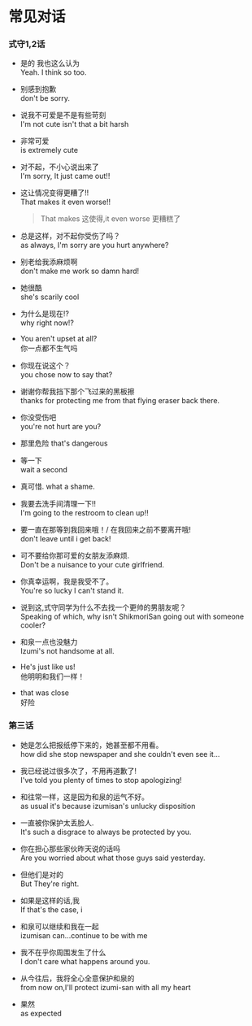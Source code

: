 # 常见对话


### 式守1,2话
+ 是的 我也这么认为 <br>
Yeah. I think so too.

+ 别感到抱歉<br>
don't be sorry.

+ 说我不可爱是不是有些苛刻<br>
I'm not cute isn't that a bit harsh

+ 非常可爱<br>
is extremely cute

+ 对不起，不小心说出来了<br>
I'm sorry, It just came out!!

+ 这让情况变得更糟了!!<br>
That makes it even worse!!
    >That makes 这使得,it even worse 更糟糕了

+ 总是这样，对不起你受伤了吗？<br>
as always, I'm sorry are you hurt anywhere?

+ 别老给我添麻烦啊<br>
don't make me work so damn hard!

+ 她很酷<br>
she's scarily cool

+ 为什么是现在!? <br>
why right now!?

+ You aren't upset at all? <br>
你一点都不生气吗

+ 你现在说这个？<br>
you chose now to say that?

+ 谢谢你帮我挡下那个飞过来的黑板擦 <br>
thanks for protecting me from that flying eraser back there.

+ 你没受伤吧 <br>
you're not hurt are you?

+ 那里危险
that's dangerous

+ 等一下 <br>
wait a second

+ 真可惜.
what a shame.

+ 我要去洗手间清理一下!! <br>
I'm going to the restroom to clean up!!

+ 要一直在那等到我回来哦！/ 在我回来之前不要离开哦! <br>
don't leave until i get back!

+ 可不要给你那可爱的女朋友添麻烦. <br>
Don't be a nuisance to your cute girlfriend.

+ 你真幸运啊，我是我受不了。 <br>
You're so lucky I can't stand it.

+ 说到这,式守同学为什么不去找一个更帅的男朋友呢？ <br>
Speaking of which, why isn't ShikmoriSan going out with someone cooler?

+ 和泉一点也没魅力 <br>
Izumi's not handsome at all.

+ He's just like us! <br>
他明明和我们一样！

+ that was close <br>
好险

### 第三话

+ 她是怎么把报纸停下来的，她甚至都不用看。 <br>
how did she stop newspaper and she couldn't even see it...

+ 我已经说过很多次了，不用再道歉了! <br>
I've told you plenty of times to stop apologizing!

+ 和往常一样，这是因为和泉的运气不好。 <br>
as usual it's because izumisan's unlucky disposition

+ 一直被你保护太丢脸人. <br>
It's such a disgrace to always be protected by you.

+ 你在担心那些家伙昨天说的话吗 <br>
Are you worried about what those guys said yesterday.

+ 但他们是对的 <br>
But They're right.

+ 如果是这样的话,我 <br>
If that's the case, i

+ 和泉可以继续和我在一起 <br>
izumisan can...continue to be with me

+ 我不在乎你周围发生了什么 <br> 
I don't care what happens around you.

+ 从今往后，我将全心全意保护和泉的 <br>
from now on,I'll protect izumi-san with all my heart

+ 果然 <br>
as expected